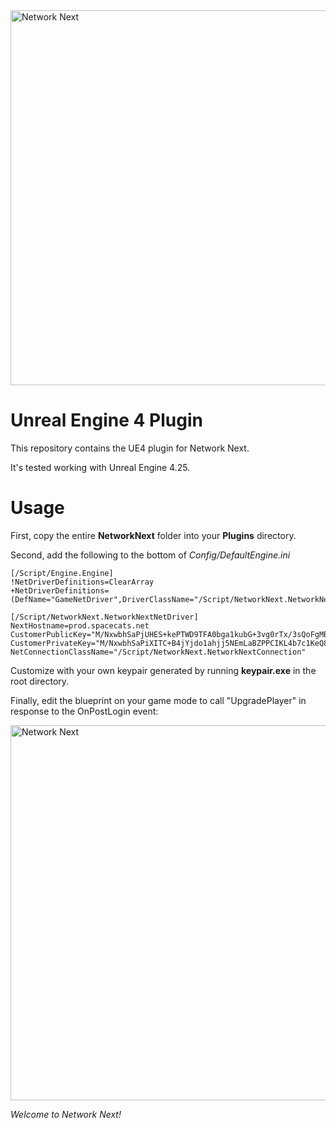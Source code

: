 <img src="https://static.wixstatic.com/media/799fd4_0512b6edaeea4017a35613b4c0e9fc0b~mv2.jpg/v1/fill/w_1200,h_140,al_c,q_80,usm_0.66_1.00_0.01/networknext_logo_colour_black_RGB_tightc.jpg" alt="Network Next" width="600"/>

<br>

# Unreal Engine 4 Plugin

This repository contains the UE4 plugin for Network Next.

It's tested working with Unreal Engine 4.25.

# Usage

First, copy the entire **NetworkNext** folder into your **Plugins** directory.

Second, add the following to the bottom of *Config/DefaultEngine.ini*

    [/Script/Engine.Engine]
    !NetDriverDefinitions=ClearArray
    +NetDriverDefinitions=   (DefName="GameNetDriver",DriverClassName="/Script/NetworkNext.NetworkNextNetDriver",DriverClassNameFallback="/Script/NetworkNext.NetworkNextNetDriver")

    [/Script/NetworkNext.NetworkNextNetDriver]
    NextHostname=prod.spacecats.net
    CustomerPublicKey="M/NxwbhSaPjUHES+kePTWD9TFA0bga1kubG+3vg0rTx/3sQoFgMB1w=="
    CustomerPrivateKey="M/NxwbhSaPiXITC+B4jYjdo1ahjj5NEmLaBZPPCIKL4b7c1KeQ8hq9QcRL6R49NYP1MUDRuBrWS5sb7e+DStPH/exCgWAwHX"
    NetConnectionClassName="/Script/NetworkNext.NetworkNextConnection"

Customize with your own keypair generated by running **keypair.exe** in the root directory.

Finally, edit the blueprint on your game mode to call "UpgradePlayer" in response to the OnPostLogin event:

<img src="https://storage.googleapis.com/network-next-ue4/blueprint.jpg" alt="Network Next" width="600"/>

*Welcome to Network Next!*
